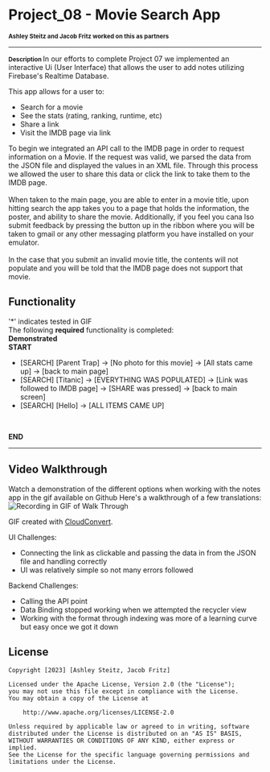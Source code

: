 # Project_08 - Movie Search App
<span style="font-size: smaller;"><strong>Ashley Steitz and Jacob Fritz worked on this as partners</strong></span>

---
<span style="font-size: smaller;"><strong> Description </strong> </span>
In our efforts to complete Project 07 we implemented an interactive Ui (User Interface) that allows the user to add notes utilizing Firebase's Realtime Database.

This app allows for a user to:
- Search for a movie
- See the stats (rating, ranking, runtime, etc)
- Share a link
- Visit the IMDB page via link

To begin we integrated an API call to the IMDB page in order to request information on a Movie. If the request
was valid, we parsed the data from the JSON file and displayed the values in an XML file. Through this process we 
allowed the user to share this data or click the link to take them to the IMDB page.
<br>
<br>
When taken to the main page, you are able to enter in a movie title, upon hitting search the app takes you to a page that 
holds the information, the poster, and ability to share the movie. Additionally, if you feel you cana lso submit feedback by pressing
the button up in the ribbon where you will be taken to gmail or any other messaging platform you have installed on your emulator.
<br>
<br>
In the case that you submit an invalid movie title, the contents will not populate and you will be told that the IMDB page does not support that movie.




## Functionality
'*' indicates tested in GIF  
The following **required** functionality is completed:
<br>
**Demonstrated**
<br>
**START**
* [SEARCH] [Parent Trap] -> [No photo for this movie] -> [All stats came up] -> [back to main page]
* [SEARCH] [Titanic] -> [EVERYTHING WAS POPULATED] -> [Link was followed to IMDB page] -> [SHARE was pressed] -> [back to main screen]
* [SEARCH] [Hello] -> [ALL ITEMS CAME UP]
<br>

**END**


---
## Video Walkthrough
Watch a demonstration of the different options when working with the notes app in the gif available on Github
Here's a walkthrough of a few translations:
<br>
![Recording in GIF of Walk Through](https://github.com/asteitz/Project_8/blob/master/app/src/main/java/com/example/project8/Project8Video.gif)

GIF created with [CloudConvert](https://cloudconvert.com/).

UI Challenges:
- Connecting the link as clickable and passing the data in from the JSON file and handling correctly
- UI was relatively simple so not many errors followed

Backend Challenges:
- Calling the API point
- Data Binding stopped working when we attempted the recycler view
- Working with the format through indexing was more of a learning curve but easy once we got it down

## License

    Copyright [2023] [Ashley Steitz, Jacob Fritz]

    Licensed under the Apache License, Version 2.0 (the "License");
    you may not use this file except in compliance with the License.
    You may obtain a copy of the License at

        http://www.apache.org/licenses/LICENSE-2.0

    Unless required by applicable law or agreed to in writing, software
    distributed under the License is distributed on an "AS IS" BASIS,
    WITHOUT WARRANTIES OR CONDITIONS OF ANY KIND, either express or implied.
    See the License for the specific language governing permissions and
    limitations under the License.
